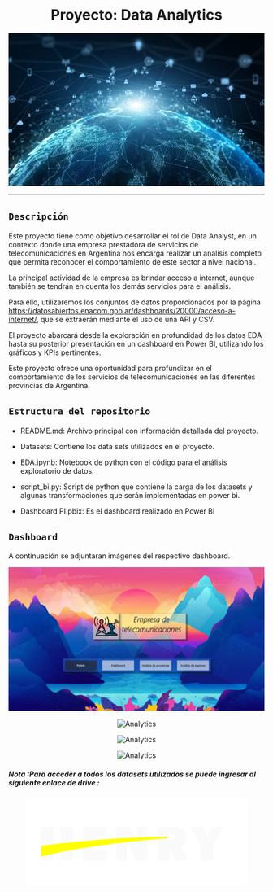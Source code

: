 
# <h1 align=center> **Proyecto: Data Analytics** </h1>
                                            

<p align="center">
<img src="https://raw.githubusercontent.com/MatyTrova/PI-DataAnalytics/main/imgs/telecomunicaciones%201.png"  height=300>
</p>

--- 
## `Descripción`

Este proyecto tiene como objetivo desarrollar el rol de Data Analyst, en un contexto donde una empresa prestadora de servicios de telecomunicaciones en Argentina nos encarga realizar un análisis completo que permita reconocer el comportamiento de este sector a nivel nacional. 

La principal actividad de la empresa es brindar acceso a internet, aunque también se tendrán en cuenta los demás servicios para el análisis.

Para ello, utilizaremos los conjuntos de datos proporcionados por la página https://datosabiertos.enacom.gob.ar/dashboards/20000/acceso-a-internet/, que se extraerán mediante el uso de una API y CSV.

El proyecto abarcará desde la exploración en profundidad de los datos EDA hasta su posterior presentación en un dashboard en Power BI, utilizando los gráficos y KPIs pertinentes.

Este proyecto ofrece una oportunidad para profundizar en el comportamiento de los servicios de telecomunicaciones en las diferentes provincias de Argentina.


## `Estructura del repositorio`

+ README.md: Archivo principal con información detallada del proyecto.

+ Datasets: Contiene los data sets utilizados en el proyecto.

+ EDA.ipynb: Notebook de python con el código para el análisis exploratorio de datos.

+ script_bi.py: Script de python que contiene la carga de los datasets y algunas transformaciones que serán implementadas en power bi.

+ Dashboard PI.pbix: Es el dashboard realizado en Power BI

## `Dashboard` 

A continuación se adjuntaran imágenes del respectivo dashboard.

<p align="center">
<img src="https://raw.githubusercontent.com/MatyTrova/PI-DataAnalytics/main/imgs/Portada.png"  alt="Analytics">
</p>



<p align="center">
<img src="https://raw.githubusercontent.com/MatyTrova/PI-DataAnalytics/main/imgs/P%C3%A1gina%201.png"  alt="Analytics">
</p>




<p align="center">
<img src="https://raw.githubusercontent.com/MatyTrova/PI-DataAnalytics/main/imgs/P%C3%A1gina%202.png"  alt="Analytics">
</p>



<p align="center">
<img src="https://raw.githubusercontent.com/MatyTrova/PI-DataAnalytics/main/imgs/P%C3%A1gina%203.png"  alt="Analytics">
</p>



##### Nota :Para acceder a todos los datasets utilizados se puede ingresar al siguiente enlace de drive : 


<p align="center">
<img src="https://raw.githubusercontent.com/MatyTrova/PI-MLOps/main/imgs/henry.jpg"  alt="MLOps">
</p>


